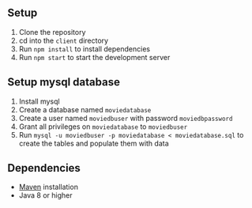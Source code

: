 ## Setup
1. Clone the repository
2. cd into the `client` directory
3. Run `npm install` to install dependencies
4. Run `npm start` to start the development server


## Setup mysql database
1. Install mysql
2. Create a database named `moviedatabase`
3. Create a user named `moviedbuser` with password `moviedbpassword`
4. Grant all privileges on `moviedatabase` to `moviedbuser`
5. Run `mysql -u moviedbuser -p moviedatabase < moviedatabase.sql` to create the tables and populate them with data

## Dependencies
+ [Maven](https://maven.apache.org/download.cgi) installation
+ Java 8 or higher


